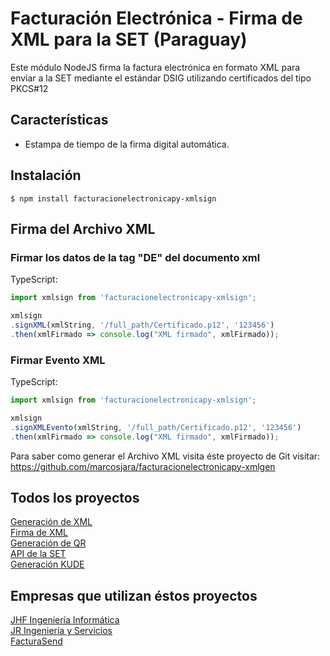# Facturación Electrónica - Firma de XML para la SET (Paraguay)
Este módulo NodeJS firma la factura electrónica en formato XML para enviar a la SET mediante el estándar DSIG utilizando certificados del tipo PKCS#12

## Características
- Estampa de tiempo de la firma digital automática.

## Instalación

```
$ npm install facturacionelectronicapy-xmlsign
```

## Firma del Archivo XML

### Firmar los datos de la tag "DE" del documento xml

TypeScript:
```typescript
import xmlsign from 'facturacionelectronicapy-xmlsign';

xmlsign
.signXML(xmlString, '/full_path/Certificado.p12', '123456')
.then(xmlFirmado => console.log("XML firmado", xmlFirmado));

```

### Firmar Evento XML

TypeScript:
```typescript
import xmlsign from 'facturacionelectronicapy-xmlsign';

xmlsign
.signXMLEvento(xmlString, '/full_path/Certificado.p12', '123456')
.then(xmlFirmado => console.log("XML firmado", xmlFirmado));

```
Para saber como generar el Archivo XML visita éste proyecto de Git visitar: 
https://github.com/marcosjara/facturacionelectronicapy-xmlgen


## Todos los proyectos
[Generación de XML](https://www.npmjs.com/package/facturacionelectronicapy-xmlgen)<br/>
[Firma de XML](https://www.npmjs.com/package/facturacionelectronicapy-xmlsign)<br/>
[Generación de QR](https://www.npmjs.com/package/facturacionelectronicapy-qrgen)<br/>
[API de la SET](https://www.npmjs.com/package/facturacionelectronicapy-setapi)<br/>
[Generación KUDE](https://www.npmjs.com/package/facturacionelectronicapy-kude)<br/>


## Empresas que utilizan éstos proyectos
[JHF Ingeniería Informática](https://jhf.com.py/)<br/>
[JR Ingeniería y Servicios](https://jringenieriayservicios.com/)<br/>
[FacturaSend](https://www.facturasend.com/)<br/>

